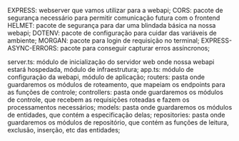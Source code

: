 EXPRESS: webserver que vamos utilizar para a webapi;
CORS: pacote de segurança necessário para permitir comunicação futura com o frontend
HELMET: pacote de segurança para dar uma blindada básica na nossa webapi;
DOTENV: pacote de configuração para cuidar das variáveis de ambiente;
MORGAN: pacote para login de requisição no terminal;
EXPRESS-ASYNC-ERRORS: pacote para conseguir capturar erros assíncronos;

server.ts: módulo de inicialização do servidor web onde nossa webapi estará hospedada, módulo de infraestrutura;
app.ts: módulo de configuração da webapi, módulo de aplicação;
routers: pasta onde guardaremos os módulos de roteamento, que mapeiam os endpoints para as funções de controle;
controllers: pasta onde guardaremos os módulos de controle, que recebem as requisições roteadas e fazem os processamentos necessários;
models: pasta onde guardaremos os módulos de entidades, que contém a especificação delas;
repositories: pasta onde guardaremos os módulos de repositório, que contém as funções de leitura, exclusão, inserção, etc das entidades;
